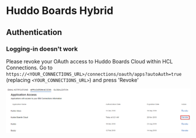 # Huddo Boards Hybrid

## Authentication

### Logging-in doesn't work

Please revoke your OAuth access to Huddo Boards Cloud within HCL Connections.
Go to `https://<YOUR_CONNECTIONS_URL>/connections/oauth/apps?autoAuth=true` (replacing `<YOUR_CONNECTIONS_URL>`) and press 'Revoke'

![Application Access](application-access.png)
